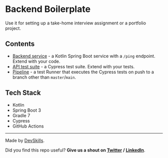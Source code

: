 # Backend Boilerplate

Use it for setting up a take-home interview assignment or a portfolio project.

## Contents

- [Backend service](app) - a Kotlin Spring Boot service with a `/ping` endpoint. Extend with your code.
- [API test suite](cypress/integration/backend.spec.js) - a Cypress test suite. Extend with your tests.
- [Pipeline](.github/workflows/tests.yml) - a test Runner that executes the Cypress tests on push to a branch other than `master`/`main`.

## Tech Stack

- Kotlin
- Spring Boot 3
- Gradle 7
- Cypress
- GitHub Actions


---

Made by [DevSkills](https://devskills.co). 

Did you find this repo useful? **Give us a shout on [Twitter](https://twitter.com/DevSkillsHQ) / [LinkedIn](https://www.linkedin.com/company/devskills)**.
